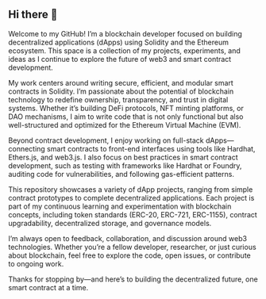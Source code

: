 ## Hi there 👋

Welcome to my GitHub! I’m a blockchain developer focused on building decentralized applications (dApps) using Solidity and the Ethereum ecosystem. This space is a collection of my projects, experiments, and ideas as I continue to explore the future of web3 and smart contract development.

My work centers around writing secure, efficient, and modular smart contracts in Solidity. I’m passionate about the potential of blockchain technology to redefine ownership, transparency, and trust in digital systems. Whether it’s building DeFi protocols, NFT minting platforms, or DAO mechanisms, I aim to write code that is not only functional but also well-structured and optimized for the Ethereum Virtual Machine (EVM).

Beyond contract development, I enjoy working on full-stack dApps—connecting smart contracts to front-end interfaces using tools like Hardhat, Ethers.js, and web3.js. I also focus on best practices in smart contract development, such as testing with frameworks like Hardhat or Foundry, auditing code for vulnerabilities, and following gas-efficient patterns.

This repository showcases a variety of dApp projects, ranging from simple contract prototypes to complete decentralized applications. Each project is part of my continuous learning and experimentation with blockchain concepts, including token standards (ERC-20, ERC-721, ERC-1155), contract upgradability, decentralized storage, and governance models.

I’m always open to feedback, collaboration, and discussion around web3 technologies. Whether you’re a fellow developer, researcher, or just curious about blockchain, feel free to explore the code, open issues, or contribute to ongoing work.

Thanks for stopping by—and here’s to building the decentralized future, one smart contract at a time.
